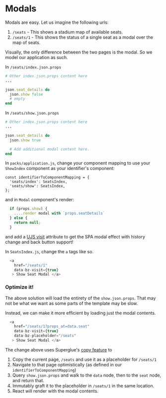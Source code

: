 # Modals

Modals are easy. Let us imagine the following urls:

1. `/seats` - This shows a stadium map of available seats.
2. `/seats/1` - This shows the status of a single seat as a modal over the map
of seats.

Visually, the only difference between the two pages is the modal. So we model
our application as such.

In `/seats/index.json.props`

```ruby
# Other index.json.props content here
...

json.seat_details do
  json.show false
  # empty
end
```

In `/seats/show.json.props`

```ruby
# Other index.json.props content here
...

json.seat_details do
  json.show true

  # Add additional modal content here.
end
```

In `packs/application.js`, change your component mapping to use your `ShowIndex`
component as your identifier's component:

```
const identifierToComponentMapping = {
  'seats/index': SeatsIndex,
  'seats/show': SeatsIndex,
};
```

and in `Modal` component's render:

```js
  if (props.show) {
    ....render modal with `props.seatDetails`
  } else {
    return null;
  }
```

and add a [UJS visit] attribute to get the SPA modal effect with history change
and back button support!

In `SeatsIndex.js`, change the `a` tags like so.

```js
  <a
    href="/seats/1"
    data-bz-visit={true}
   > Show Seat Modal </a>
```

### Optimize it!

The above solution will load the entirety of the `show.json.props`. That may
not be what we want as some parts of the template may be slow.

Instead, we can make it more efficient by loading just the modal contents.

```js
  <a
    href="/seats/1?props_at=data.seat"
    data-bz-visit={true}
    data-bz-placeholder="/seats"
   > Show Seat Modal </a>
```

The change above uses Superglue's [copy feature] to

1. Copy the current page, `/seats` and use it as a placeholder for `/seats/1`
2. Navigate to that page optimistically (as defined in our `identifierToComponentMapping`)
3. Query `show.json.props` and walk to the `data` node, then to the `seat` node,
and return that.
4. Immutably graft it to the placeholder in `/seats/1` in the same location.
5. React will render with the modal contents.

[copy feature]: ./navigation.md#placeholders
[UJS visit]: ./navigation.md#single-page-navigation-using-visit
